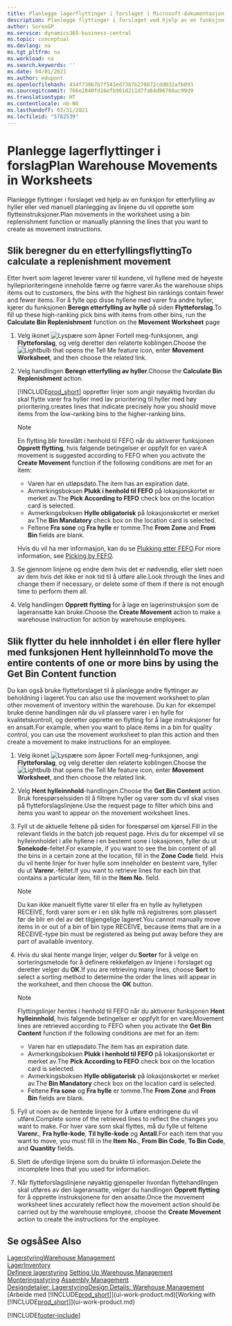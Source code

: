 ```yaml
---
title: Planlegge lagerflyttinger i forslaget | Microsoft-dokumentasjon
description: Planlegge flyttinger i forslaget ved hjelp av en funksjon for etterfylling av hyller eller ved manuell planlegging av linjene du vil opprette som flytteinstruksjoner.
author: SorenGP
ms.service: dynamics365-business-central
ms.topic: conceptual
ms.devlang: na
ms.tgt_pltfrm: na
ms.workload: na
ms.search.keywords: ''
ms.date: 04/01/2021
ms.author: edupont
ms.openlocfilehash: 434f730b7b7f541ed7387b278672cdd032afb093
ms.sourcegitcommit: 766e2840fd16efb901d211d7fa64d96766ac99d9
ms.translationtype: HT
ms.contentlocale: nb-NO
ms.lasthandoff: 03/31/2021
ms.locfileid: "5782539"
---
```

# <a name="plan-warehouse-movements-in-worksheets"></a><span data-ttu-id="40f30-103">Planlegge lagerflyttinger i forslag</span><span class="sxs-lookup"><span data-stu-id="40f30-103">Plan Warehouse Movements in Worksheets</span></span>
<span data-ttu-id="40f30-104">Planlegge flyttinger i forslaget ved hjelp av en funksjon for etterfylling av hyller eller ved manuell planlegging av linjene du vil opprette som flytteinstruksjoner.</span><span class="sxs-lookup"><span data-stu-id="40f30-104">Plan movements in the worksheet using a bin replenishment function or manually planning the lines that you want to create as movement instructions.</span></span>  

## <a name="to-calculate-a-replenishment-movement"></a><span data-ttu-id="40f30-105">Slik beregner du en etterfyllingsflytting</span><span class="sxs-lookup"><span data-stu-id="40f30-105">To calculate a replenishment movement</span></span>  
<span data-ttu-id="40f30-106">Etter hvert som lageret leverer varer til kundene, vil hyllene med de høyeste hylleprioriteringene inneholde færre og færre varer.</span><span class="sxs-lookup"><span data-stu-id="40f30-106">As the warehouse ships items out to customers, the bins with the highest bin rankings contain fewer and fewer items.</span></span> <span data-ttu-id="40f30-107">For å fylle opp disse hyllene med varer fra andre hyller, kjører du funksjonen **Beregn etterfylling av hylle** på siden **Flytteforslag**.</span><span class="sxs-lookup"><span data-stu-id="40f30-107">To fill up these high-ranking pick bins with items from other bins, run the **Calculate Bin Replenishment** function on the **Movement Worksheet** page</span></span>

1.  <span data-ttu-id="40f30-108">Velg ikonet ![Lyspære som åpner Fortell meg-funksjonen](media/ui-search/search_small.png "Fortell hva du vil gjøre"), angi **Flytteforslag**, og velg deretter den relaterte koblingen.</span><span class="sxs-lookup"><span data-stu-id="40f30-108">Choose the ![Lightbulb that opens the Tell Me feature](media/ui-search/search_small.png "Tell me what you want to do") icon, enter **Movement Worksheet**, and then choose the related link.</span></span>  
2.  <span data-ttu-id="40f30-109">Velg handlingen **Beregn etterfylling av hyller**.</span><span class="sxs-lookup"><span data-stu-id="40f30-109">Choose the **Calculate Bin Replenishment** action.</span></span>  

    [!INCLUDE[prod_short](includes/prod_short.md)] <span data-ttu-id="40f30-110">oppretter linjer som angir nøyaktig hvordan du skal flytte varer fra hyller med lav prioritering til hyller med høy prioritering.</span><span class="sxs-lookup"><span data-stu-id="40f30-110">creates lines that indicate precisely how you should move items from the low-ranking bins to the higher-ranking bins.</span></span>  

    > [!NOTE]  
    >  <span data-ttu-id="40f30-111">En flytting blir foreslått i henhold til FEFO når du aktiverer funksjonen **Opprett flytting**, hvis følgende betingelser er oppfylt for en vare:</span><span class="sxs-lookup"><span data-stu-id="40f30-111">A movement is suggested according to FEFO when you activate the **Create Movement** function if the following conditions are met for an item:</span></span>  
    >   
    >  -   <span data-ttu-id="40f30-112">Varen har en utløpsdato.</span><span class="sxs-lookup"><span data-stu-id="40f30-112">The item has an expiration date.</span></span>  
    > -   <span data-ttu-id="40f30-113">Avmerkingsboksen **Plukk i henhold til FEFO** på lokasjonskortet er merket av.</span><span class="sxs-lookup"><span data-stu-id="40f30-113">The **Pick According to FEFO** check box on the location card is selected.</span></span>  
    > -   <span data-ttu-id="40f30-114">Avmerkingsboksen **Hylle obligatorisk** på lokasjonskortet er merket av.</span><span class="sxs-lookup"><span data-stu-id="40f30-114">The **Bin Mandatory** check box on the location card is selected.</span></span>  
    > -   <span data-ttu-id="40f30-115">Feltene **Fra sone** og **Fra hylle** er tomme.</span><span class="sxs-lookup"><span data-stu-id="40f30-115">The **From Zone** and **From Bin** fields are blank.</span></span>  

    <span data-ttu-id="40f30-116">Hvis du vil ha mer informasjon, kan du se [Plukking etter FEFO](warehouse-picking-by-fefo.md).</span><span class="sxs-lookup"><span data-stu-id="40f30-116">For more information, see [Picking by FEFO](warehouse-picking-by-fefo.md).</span></span>  

3.  <span data-ttu-id="40f30-117">Se gjennom linjene og endre dem hvis det er nødvendig, eller slett noen av dem hvis det ikke er nok tid til å utføre alle.</span><span class="sxs-lookup"><span data-stu-id="40f30-117">Look through the lines and change them if necessary, or delete some of them if there is not enough time to perform them all.</span></span>  
4.  <span data-ttu-id="40f30-118">Velg handlingen **Opprett flytting** for å lage en lagerinstruksjon som de lageransatte kan bruke.</span><span class="sxs-lookup"><span data-stu-id="40f30-118">Choose the **Create Movement** action to make a warehouse instruction for action by warehouse employees.</span></span>  

## <a name="to-move-the-entire-contents-of-one-or-more-bins-by-using-the-get-bin-content-function"></a><span data-ttu-id="40f30-119">Slik flytter du hele innholdet i én eller flere hyller med funksjonen Hent hylleinnhold</span><span class="sxs-lookup"><span data-stu-id="40f30-119">To move the entire contents of one or more bins by using the Get Bin Content function</span></span>  
<span data-ttu-id="40f30-120">Du kan også bruke flytteforslaget til å planlegge andre flyttinger av beholdning i lageret.</span><span class="sxs-lookup"><span data-stu-id="40f30-120">You can also use the movement worksheet to plan other movement of inventory within the warehouse.</span></span> <span data-ttu-id="40f30-121">Du kan for eksempel bruke denne handlingen når du vil plassere varer i en hylle for kvalitetskontroll, og deretter opprette en flytting for å lage instruksjoner for en ansatt.</span><span class="sxs-lookup"><span data-stu-id="40f30-121">For example, when you want to place items in a bin for quality control, you can use the movement worksheet to plan this action and then create a movement to make instructions for an employee.</span></span>  

1.  <span data-ttu-id="40f30-122">Velg ikonet ![Lyspære som åpner Fortell meg-funksjonen](media/ui-search/search_small.png "Fortell hva du vil gjøre"), angi **Flytteforslag**, og velg deretter den relaterte koblingen.</span><span class="sxs-lookup"><span data-stu-id="40f30-122">Choose the ![Lightbulb that opens the Tell Me feature](media/ui-search/search_small.png "Tell me what you want to do") icon, enter **Movement Worksheet**, and then choose the related link.</span></span>  
2.  <span data-ttu-id="40f30-123">Velg **Hent hylleinnhold**-handlingen.</span><span class="sxs-lookup"><span data-stu-id="40f30-123">Choose the **Get Bin Content** action.</span></span> <span data-ttu-id="40f30-124">Bruk forespørselssiden til å filtrere hyller og varer som du vil skal vises på flytteforslagslinjene.</span><span class="sxs-lookup"><span data-stu-id="40f30-124">Use the request page to filter which bins and items you want to appear on the movement worksheet lines.</span></span>  
3.  <span data-ttu-id="40f30-125">Fyll ut de aktuelle feltene på siden for forespørsel om kjørsel.</span><span class="sxs-lookup"><span data-stu-id="40f30-125">Fill in the relevant fields in the batch job request page.</span></span> <span data-ttu-id="40f30-126">Hvis du for eksempel vil se hylleinnholdet i alle hyllene i en bestemt sone i lokasjonen, fyller du ut **Sonekode**-feltet.</span><span class="sxs-lookup"><span data-stu-id="40f30-126">For example, if you want to see the bin content of all the bins in a certain zone at the location, fill in the **Zone Code** field.</span></span> <span data-ttu-id="40f30-127">Hvis du vil hente linjer for hver hylle som inneholder en bestemt vare, fyller du ut **Varenr.**-feltet.</span><span class="sxs-lookup"><span data-stu-id="40f30-127">If you want to retrieve lines for each bin that contains a particular item, fill in the **Item No.** field.</span></span>  

    > [!NOTE]  
    >  <span data-ttu-id="40f30-128">Du kan ikke manuelt flytte varer til eller fra en hylle av hylletypen RECEIVE, fordi varer som er i en slik hylle må registreres som plassert før de blir en del av det tilgjengelige lageret.</span><span class="sxs-lookup"><span data-stu-id="40f30-128">You cannot manually move items in or out of a bin of bin type RECEIVE, because items that are in a RECEIVE-type bin must be registered as being put away before they are part of available inventory.</span></span>  

4.  <span data-ttu-id="40f30-129">Hvis du skal hente mange linjer, velger du **Sorter** for å velge en sorteringsmetode for å definere rekkefølgen av linjene i forslaget og deretter velger du **OK**.</span><span class="sxs-lookup"><span data-stu-id="40f30-129">If you are retrieving many lines, choose **Sort** to select a sorting method to determine the order the lines will appear in the worksheet, and then choose the **OK** button.</span></span>  

    > [!NOTE]  
    >  <span data-ttu-id="40f30-130">Flyttingslinjer hentes i henhold til FEFO når du aktiverer funksjonen **Hent hylleinnhold**, hvis følgende betingelser er oppfylt for en vare:</span><span class="sxs-lookup"><span data-stu-id="40f30-130">Movement lines are retrieved according to FEFO when you activate the **Get Bin Content** function if the following conditions are met for an item:</span></span>  
    >   
    >  -   <span data-ttu-id="40f30-131">Varen har en utløpsdato.</span><span class="sxs-lookup"><span data-stu-id="40f30-131">The item has an expiration date.</span></span>  
    > -   <span data-ttu-id="40f30-132">Avmerkingsboksen **Plukk i henhold til FEFO** på lokasjonskortet er merket av.</span><span class="sxs-lookup"><span data-stu-id="40f30-132">The **Pick According to FEFO** check box on the location card is selected.</span></span>  
    > -   <span data-ttu-id="40f30-133">Avmerkingsboksen **Hylle obligatorisk** på lokasjonskortet er merket av.</span><span class="sxs-lookup"><span data-stu-id="40f30-133">The **Bin Mandatory** check box on the location card is selected.</span></span>  
    > -   <span data-ttu-id="40f30-134">Feltene **Fra sone** og **Fra hylle** er tomme.</span><span class="sxs-lookup"><span data-stu-id="40f30-134">The **From Zone** and **From Bin** fields are blank.</span></span>  

5.  <span data-ttu-id="40f30-135">Fyll ut noen av de hentede linjene for å utføre endringene du vil utføre.</span><span class="sxs-lookup"><span data-stu-id="40f30-135">Complete some of the retrieved lines to reflect the changes you want to make.</span></span> <span data-ttu-id="40f30-136">For hver vare som skal flyttes, må du fylle ut feltene **Varenr.**, **Fra hylle-kode**, **Til hylle-kode** og **Antall**.</span><span class="sxs-lookup"><span data-stu-id="40f30-136">For each item that you want to move, you must fill in the **Item No.**, **From Bin Code**, **To Bin Code**, and **Quantity** fields.</span></span>  
6.  <span data-ttu-id="40f30-137">Slett de uferdige linjene som du brukte til informasjon.</span><span class="sxs-lookup"><span data-stu-id="40f30-137">Delete the incomplete lines that you used for information.</span></span>  
7.  <span data-ttu-id="40f30-138">Når flytteforslagslinjene nøyaktig gjenspeiler hvordan flyttehandlingen skal utføres av den lageransatte, velger du handlingen **Opprett flytting** for å opprette instruksjonene for den ansatte.</span><span class="sxs-lookup"><span data-stu-id="40f30-138">Once the movement worksheet lines accurately reflect how the movement action should be carried out by the warehouse employee, choose the **Create Movement** action to create the instructions for the employee.</span></span>  

## <a name="see-also"></a><span data-ttu-id="40f30-139">Se også</span><span class="sxs-lookup"><span data-stu-id="40f30-139">See Also</span></span>  
[<span data-ttu-id="40f30-140">Lagerstyring</span><span class="sxs-lookup"><span data-stu-id="40f30-140">Warehouse Management</span></span>](warehouse-manage-warehouse.md)  
[<span data-ttu-id="40f30-141">Lager</span><span class="sxs-lookup"><span data-stu-id="40f30-141">Inventory</span></span>](inventory-manage-inventory.md)  
<span data-ttu-id="40f30-142">[Definere lagerstyring](warehouse-setup-warehouse.md)   </span><span class="sxs-lookup"><span data-stu-id="40f30-142">[Setting Up Warehouse Management](warehouse-setup-warehouse.md)   </span></span>  
<span data-ttu-id="40f30-143">[Monteringsstyring](assembly-assemble-items.md)  </span><span class="sxs-lookup"><span data-stu-id="40f30-143">[Assembly Management](assembly-assemble-items.md)  </span></span>  
[<span data-ttu-id="40f30-144">Designdetaljer: Lagerstyring</span><span class="sxs-lookup"><span data-stu-id="40f30-144">Design Details: Warehouse Management</span></span>](design-details-warehouse-management.md)  
<span data-ttu-id="40f30-145">[Arbeide med [!INCLUDE[prod_short](includes/prod_short.md)]](ui-work-product.md)</span><span class="sxs-lookup"><span data-stu-id="40f30-145">[Working with [!INCLUDE[prod_short](includes/prod_short.md)]](ui-work-product.md)</span></span>


[!INCLUDE[footer-include](includes/footer-banner.md)]